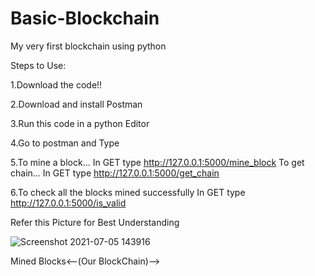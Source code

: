 # Basic-Blockchain
My very first blockchain using python


Steps to Use:

1.Download the code!!

2.Download and install Postman

3.Run this code in a python Editor

4.Go to postman and Type 

5.To mine a block...
In GET type http://127.0.0.1:5000/mine_block
To get chain...
In GET type http://127.0.0.1:5000/get_chain

6.To check all the blocks mined successfully
In GET type http://127.0.0.1:5000/is_valid

Refer this Picture for Best Understanding

![Screenshot 2021-07-05 143916](https://user-images.githubusercontent.com/86905030/124447280-d602a180-dd9e-11eb-99a6-86e014afbe9e.jpg)

Mined Blocks<--(Our BlockChain)-->
